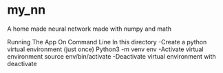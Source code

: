 # my_nn
A home made neural network made with numpy and math



Running The App On Command Line In this directory
	-Create a python virtual environment (just once)
		Python3 -m venv env
	-Activate virtual environment
		source env/bin/activate 
	-Deactivate virtual environment with
		deactivate